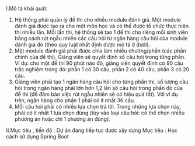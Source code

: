 I.Mô tả khái quát:
 1. Hệ thống phải quản lý đề thi cho nhiều module đánh giá. Một module đánh giá được tạo ra cho
 một môn học và có thể được tổ chức thực hiện thi nhiều lần. Mỗi lần thi, hệ thống sẽ tạo 1 đề 
thi cho riêng mỗi sinh viên bằng cách rút ngẫu nhiên các câu hỏi từ ngân hàng câu hỏi của 
module đánh giá đó (theo quy luật nhất định được mô tả ở dưới).
 2. Một module đánh giá phải được chia làm nhiều chương/phần (các phần chính của đề thi). 
Giảng viên sẽ quyết định số câu hỏi trong từng phần. Ví dụ: cho một đề thi 90 phút nào đó, 
giảng viên quyết định có 90 câu trắc nghiệm trong đó: phần 1 có 30 câu, phần 2 có 40 câu, 
phần 3 có 20 câu.
 3. Giảng viên phải tạo 1 ngân hàng câu hỏi cho từng phần thi, số lượng câu hỏi trong ngân hàng 
phải lớn hơn 1,2 lần số câu hỏi trong phần đó của đề thi (để đảm bảo việc rút ngẫu nhiên sẽ có
 hiệu quả tốt). Với ví dụ trên, ngân hàng cho phần 1 phải có ít nhất 36 câu.
 4. Mỗi câu hỏi phải có nhiều lựa chọn trả lời. Trong những lựa chọn này, phải có ít nhất 1 lựa 
chọn đúng (tùy vào loại câu hỏi: có thể chọn nhiều phương án hoặc chỉ 1 phương án đúng).

II.Mục tiêu , tiến độ :
 Dự án đang tiếp tục được xây dựng 
 Mục tiêu : Học cách sử dụng Spring Boot 
